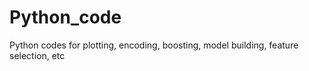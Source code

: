 # Python_code
Python codes for plotting, encoding, boosting, model building, feature selection, etc
